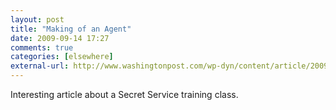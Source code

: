 ```yaml
---
layout: post  
title: "Making of an Agent"  
date: 2009-09-14 17:27  
comments: true  
categories: [elsewhere]
external-url: http://www.washingtonpost.com/wp-dyn/content/article/2009/07/17/AR2009071701785_pf.html  
---
```


Interesting article about a Secret Service training class.
